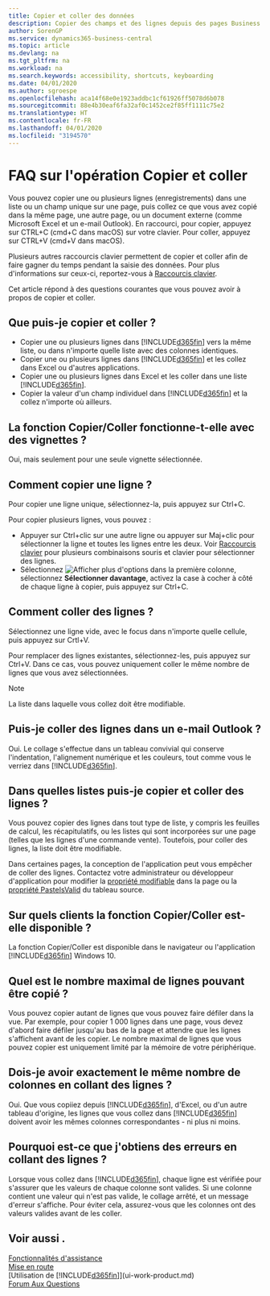 ```yaml
---
title: Copier et coller des données
description: Copier des champs et des lignes depuis des pages Business Central et les coller à d'autres emplacements.
author: SorenGP
ms.service: dynamics365-business-central
ms.topic: article
ms.devlang: na
ms.tgt_pltfrm: na
ms.workload: na
ms.search.keywords: accessibility, shortcuts, keyboarding
ms.date: 04/01/2020
ms.author: sgroespe
ms.openlocfilehash: aca14f68e0e1923addbc1cf61926ff5078d6b078
ms.sourcegitcommit: 88e4b30eaf6fa32af0c1452ce2f85ff1111c75e2
ms.translationtype: HT
ms.contentlocale: fr-FR
ms.lasthandoff: 04/01/2020
ms.locfileid: "3194570"
---
```

# <a name="copy-and-paste-faq"></a>FAQ sur l'opération Copier et coller
Vous pouvez copier une ou plusieurs lignes (enregistrements) dans une liste ou un champ unique sur une page, puis collez ce que vous avez copié dans la même page, une autre page, ou un document externe (comme Microsoft Excel et un e-mail Outlook). En raccourci, pour copier, appuyez sur CTRL+C (cmd+C dans macOS) sur votre clavier. Pour coller, appuyez sur CTRL+V (cmd+V dans macOS).

Plusieurs autres raccourcis clavier permettent de copier et coller afin de faire gagner du temps pendant la saisie des données. Pour plus d'informations sur ceux-ci, reportez-vous à [Raccourcis clavier](keyboard-shortcuts.md#CopyRows).

Cet article répond à des questions courantes que vous pouvez avoir à propos de copier et coller.  

## <a name="what-can-i-copy-and-paste"></a>Que puis-je copier et coller ?
- Copier une ou plusieurs lignes dans [!INCLUDE[d365fin](includes/d365fin_md.md)] vers la même liste, ou dans n'importe quelle liste avec des colonnes identiques.
- Copier une ou plusieurs lignes dans [!INCLUDE[d365fin](includes/d365fin_md.md)] et les collez dans Excel ou d'autres applications.
- Copier une ou plusieurs lignes dans Excel et les coller dans une liste [!INCLUDE[d365fin](includes/d365fin_md.md)].
- Copier la valeur d'un champ individuel dans [!INCLUDE[d365fin](includes/d365fin_md.md)] et la collez n'importe où ailleurs.

## <a name="does-copy-and-paste-work-with-tiles"></a>La fonction Copier/Coller fonctionne-t-elle avec des vignettes ?
Oui, mais seulement pour une seule vignette sélectionnée.

## <a name="how-do-i-copy-a-row"></a>Comment copier une ligne ?
Pour copier une ligne unique, sélectionnez-la, puis appuyez sur Ctrl+C.

Pour copier plusieurs lignes, vous pouvez :
- Appuyer sur Ctrl+clic sur une autre ligne ou appuyer sur Maj+clic pour sélectionner la ligne et toutes les lignes entre les deux. Voir [Raccourcis clavier](keyboard-shortcuts.md#CopyRows) pour plusieurs combinaisons souris et clavier pour sélectionner des lignes.
- Sélectionnez ![Afficher plus d'options](media/show-more-options-icon.png "Icône Afficher plus d'options") dans la première colonne, sélectionnez **Sélectionner davantage**, activez la case à cocher à côté de chaque ligne à copier, puis appuyez sur Ctrl+C.

## <a name="how-do-i-paste-rows"></a>Comment coller des lignes ?
Sélectionnez une ligne vide, avec le focus dans n'importe quelle cellule, puis appuyez sur Crtl+V.

Pour remplacer des lignes existantes, sélectionnez-les, puis appuyez sur Ctrl+V. Dans ce cas, vous pouvez uniquement coller le même nombre de lignes que vous avez sélectionnées.

> [!NOTE]
> La liste dans laquelle vous collez doit être modifiable.

<!-- Rows are pasted directly where your cursor is located. If you paste into an empty line, any existing subsequent lines will be moved after the pasted lines. If you paste into an existing line or lines, this will be overwritten.-->

## <a name="can-i-paste-rows-into-an-outlook-email"></a>Puis-je coller des lignes dans un e-mail Outlook ?
Oui. Le collage s'effectue dans un tableau convivial qui conserve l'indentation, l'alignement numérique et les couleurs, tout comme vous le verriez dans [!INCLUDE[d365fin](includes/d365fin_md.md)].

## <a name="in-which-lists-can-i-copy-and-paste-rows"></a>Dans quelles listes puis-je copier et coller des lignes ?
Vous pouvez copier des lignes dans tout type de liste, y compris les feuilles de calcul, les récapitulatifs, ou les listes qui sont incorporées sur une page (telles que les lignes d'une commande vente). Toutefois, pour coller des lignes, la liste doit être modifiable.

Dans certaines pages, la conception de l'application peut vous empêcher de coller des lignes. Contactez votre administrateur ou développeur d'application pour modifier la [propriété modifiable](/dynamics365/business-central/dev-itpro/developer/properties/devenv-editable-property) dans la page ou la [propriété PasteIsValid](/dynamics365/business-central/dev-itpro/developer/properties/devenv-pasteisvalid-property) du tableau source.

## <a name="on-which-clients-is-copy-and-paste-available"></a>Sur quels clients la fonction Copier/Coller est-elle disponible ?
La fonction Copier/Coller est disponible dans le navigateur ou l'application [!INCLUDE[d365fin](includes/d365fin_md.md)] Windows 10.

## <a name="what-is-the-maximum-number-of-rows-that-can-be-copied"></a>Quel est le nombre maximal de lignes pouvant être copié ?
Vous pouvez copier autant de lignes que vous pouvez faire défiler dans la vue. Par exemple, pour copier 1 000 lignes dans une page, vous devez d'abord faire défiler jusqu'au bas de la page et attendre que les lignes s'affichent avant de les copier. Le nombre maximal de lignes que vous pouvez copier est uniquement limité par la mémoire de votre périphérique.

## <a name="must-i-have-the-exact-same-number-of-columns-when-pasting-rows"></a>Dois-je avoir exactement le même nombre de colonnes en collant des lignes ?
Oui. Que vous copiiez depuis [!INCLUDE[d365fin](includes/d365fin_md.md)], d'Excel, ou d'un autre tableau d'origine, les lignes que vous collez dans [!INCLUDE[d365fin](includes/d365fin_md.md)] doivent avoir les mêmes colonnes correspondantes - ni plus ni moins.

## <a name="why-do-i-get-errors-when-pasting-rows"></a>Pourquoi est-ce que j'obtiens des erreurs en collant des lignes ?
Lorsque vous collez dans [!INCLUDE[d365fin](includes/d365fin_md.md)], chaque ligne est vérifiée pour s'assurer que les valeurs de chaque colonne sont valides. Si une colonne contient une valeur qui n'est pas valide, le collage arrêté, et un message d'erreur s'affiche. Pour éviter cela, assurez-vous que les colonnes ont des valeurs valides avant de les coller.


## <a name="see-also"></a>Voir aussi .
[Fonctionnalités d'assistance](ui-accessibility.md)  
[Mise en route](product-get-started.md)  
[Utilisation de [!INCLUDE[d365fin](includes/d365fin_md.md)]](ui-work-product.md)  
[Forum Aux Questions](across-faq.md)  
